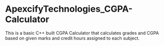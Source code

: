 # ApexcifyTechnologies_CGPA-Calculator
This is a basic C++ built CGPA Calculator that calculates grades and CGPA based on given marks and credit hours assigned to each subject.
